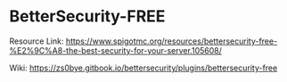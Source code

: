 # BetterSecurity-FREE
Resource Link: https://www.spigotmc.org/resources/bettersecurity-free-%E2%9C%A8-the-best-security-for-your-server.105608/

Wiki: https://zs0bye.gitbook.io/bettersecurity/plugins/bettersecurity-free
